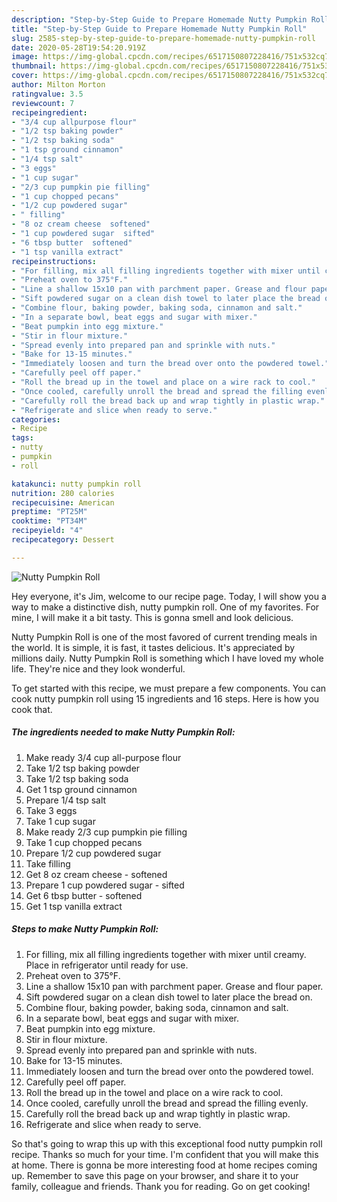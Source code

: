 ```yaml
---
description: "Step-by-Step Guide to Prepare Homemade Nutty Pumpkin Roll"
title: "Step-by-Step Guide to Prepare Homemade Nutty Pumpkin Roll"
slug: 2585-step-by-step-guide-to-prepare-homemade-nutty-pumpkin-roll
date: 2020-05-28T19:54:20.919Z
image: https://img-global.cpcdn.com/recipes/6517150807228416/751x532cq70/nutty-pumpkin-roll-recipe-main-photo.jpg
thumbnail: https://img-global.cpcdn.com/recipes/6517150807228416/751x532cq70/nutty-pumpkin-roll-recipe-main-photo.jpg
cover: https://img-global.cpcdn.com/recipes/6517150807228416/751x532cq70/nutty-pumpkin-roll-recipe-main-photo.jpg
author: Milton Morton
ratingvalue: 3.5
reviewcount: 7
recipeingredient:
- "3/4 cup allpurpose flour"
- "1/2 tsp baking powder"
- "1/2 tsp baking soda"
- "1 tsp ground cinnamon"
- "1/4 tsp salt"
- "3 eggs"
- "1 cup sugar"
- "2/3 cup pumpkin pie filling"
- "1 cup chopped pecans"
- "1/2 cup powdered sugar"
- " filling"
- "8 oz cream cheese  softened"
- "1 cup powdered sugar  sifted"
- "6 tbsp butter  softened"
- "1 tsp vanilla extract"
recipeinstructions:
- "For filling, mix all filling ingredients together with mixer until creamy. Place in refrigerator until ready for use."
- "Preheat oven to 375°F."
- "Line a shallow 15x10 pan with parchment paper. Grease and flour paper."
- "Sift powdered sugar on a clean dish towel to later place the bread on."
- "Combine flour, baking powder, baking soda, cinnamon and salt."
- "In a separate bowl, beat eggs and sugar with mixer."
- "Beat pumpkin into egg mixture."
- "Stir in flour mixture."
- "Spread evenly into prepared pan and sprinkle with nuts."
- "Bake for 13-15 minutes."
- "Immediately loosen and turn the bread over onto the powdered towel."
- "Carefully peel off paper."
- "Roll the bread up in the towel and place on a wire rack to cool."
- "Once cooled, carefully unroll the bread and spread the filling evenly."
- "Carefully roll the bread back up and wrap tightly in plastic wrap."
- "Refrigerate and slice when ready to serve."
categories:
- Recipe
tags:
- nutty
- pumpkin
- roll

katakunci: nutty pumpkin roll 
nutrition: 280 calories
recipecuisine: American
preptime: "PT25M"
cooktime: "PT34M"
recipeyield: "4"
recipecategory: Dessert

---
```



![Nutty Pumpkin Roll](https://img-global.cpcdn.com/recipes/6517150807228416/751x532cq70/nutty-pumpkin-roll-recipe-main-photo.jpg)

Hey everyone, it's Jim, welcome to our recipe page. Today, I will show you a way to make a distinctive dish, nutty pumpkin roll. One of my favorites. For mine, I will make it a bit tasty. This is gonna smell and look delicious.

Nutty Pumpkin Roll is one of the most favored of current trending meals in the world. It is simple, it is fast, it tastes delicious. It's appreciated by millions daily. Nutty Pumpkin Roll is something which I have loved my whole life. They're nice and they look wonderful.




To get started with this recipe, we must prepare a few components. You can cook nutty pumpkin roll using 15 ingredients and 16 steps. Here is how you cook that.

<!--inarticleads1-->

##### The ingredients needed to make Nutty Pumpkin Roll:

1. Make ready 3/4 cup all-purpose flour
1. Take 1/2 tsp baking powder
1. Take 1/2 tsp baking soda
1. Get 1 tsp ground cinnamon
1. Prepare 1/4 tsp salt
1. Take 3 eggs
1. Take 1 cup sugar
1. Make ready 2/3 cup pumpkin pie filling
1. Take 1 cup chopped pecans
1. Prepare 1/2 cup powdered sugar
1. Take  filling
1. Get 8 oz cream cheese - softened
1. Prepare 1 cup powdered sugar - sifted
1. Get 6 tbsp butter - softened
1. Get 1 tsp vanilla extract




<!--inarticleads2-->

##### Steps to make Nutty Pumpkin Roll:

1. For filling, mix all filling ingredients together with mixer until creamy. Place in refrigerator until ready for use.
1. Preheat oven to 375°F.
1. Line a shallow 15x10 pan with parchment paper. Grease and flour paper.
1. Sift powdered sugar on a clean dish towel to later place the bread on.
1. Combine flour, baking powder, baking soda, cinnamon and salt.
1. In a separate bowl, beat eggs and sugar with mixer.
1. Beat pumpkin into egg mixture.
1. Stir in flour mixture.
1. Spread evenly into prepared pan and sprinkle with nuts.
1. Bake for 13-15 minutes.
1. Immediately loosen and turn the bread over onto the powdered towel.
1. Carefully peel off paper.
1. Roll the bread up in the towel and place on a wire rack to cool.
1. Once cooled, carefully unroll the bread and spread the filling evenly.
1. Carefully roll the bread back up and wrap tightly in plastic wrap.
1. Refrigerate and slice when ready to serve.




So that's going to wrap this up with this exceptional food nutty pumpkin roll recipe. Thanks so much for your time. I'm confident that you will make this at home. There is gonna be more interesting food at home recipes coming up. Remember to save this page on your browser, and share it to your family, colleague and friends. Thank you for reading. Go on get cooking!
